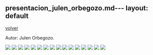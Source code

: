 presentacion_julen_orbegozo.md---
layout: default
---

[volver](./)

Autor: Julen Orbegozo.

![](docs/presentaciones/julen_orbegozo/01.png)
![](docs/presentaciones/julen_orbegozo/02.png)
![](docs/presentaciones/julen_orbegozo/03.png)
![](docs/presentaciones/julen_orbegozo/04.png)
![](docs/presentaciones/julen_orbegozo/05.png)
![](docs/presentaciones/julen_orbegozo/06.png)
![](docs/presentaciones/julen_orbegozo/07.png)
![](docs/presentaciones/julen_orbegozo/08.png)
![](docs/presentaciones/julen_orbegozo/09.png)
![](docs/presentaciones/julen_orbegozo/10.png)
![](docs/presentaciones/julen_orbegozo/11.png)
![](docs/presentaciones/julen_orbegozo/12.png)
![](docs/presentaciones/julen_orbegozo/13.png)
![](docs/presentaciones/julen_orbegozo/14.png)
![](docs/presentaciones/julen_orbegozo/15.png)
![](docs/presentaciones/julen_orbegozo/16.png)
